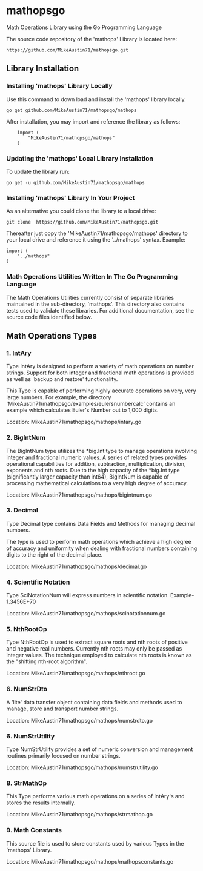 # mathopsgo
Math Operations Library using the Go Programming Language

The source code repository of the 'mathops' Library 
is located here:

    https://github.com/MikeAustin71/mathopsgo.git

## Library Installation

### Installing 'mathops' Library Locally
Use this command to down load and install the 'mathops' library
locally. 

    go get github.com/MikeAustin71/mathopsgo/mathops
    
After installation, you may import and reference the library
as follows:

        import (
            "MikeAustin71/mathopsgo/mathops"
        )    

### Updating the 'mathops' Local Library Installation
To update the library run:
    
    go get -u github.com/MikeAustin71/mathopsgo/mathops


### Installing 'mathops' Library In Your Project
As an alternative you could clone the library to a local drive:

    git clone  https://github.com/MikeAustin71/mathopsgo.git

Thereafter just copy the 'MikeAustin71/mathopsgo/mathops'
directory to your local drive and reference it using the '../mathops'
syntax. Example:

    import (
        "../mathops"
    )


### Math Operations Utilities Written In The Go Programming Language

The Math Operations Utilities currently consist of separate libraries maintained
in the sub-directory, 'mathops'. This directory also contains tests used to 
validate these libraries. For additional documentation, see the source code
files identified below.


## Math Operations Types

### 1. IntAry
Type IntAry is designed	to perform a variety of math operations on number strings.
Support for both integer and fractional math operations is provided as well as 
'backup and restore' functionality.  

This Type is capable of performing highly accurate operations on very, very large
numbers. For example, the directory 'MikeAustin71/mathopsgo/examples/eulersnumbercalc'
contains an example which calculates Euler's Number out to 1,000 digits.

Location: MikeAustin71/mathopsgo/mathops/intary.go

### 2. BigIntNum
The BigIntNum type utilizes the *big.Int type to manage operations involving integer
and fractional numeric values. A series of related types provides operational 
capabilities for addition, subtraction, multiplication, division, exponents and
nth roots. Due to the high capacity of the *big.Int type (significantly larger 
capacity than int64), BigIntNum is capable of processing mathematical calculations
to a very high degree of accuracy.  

Location: MikeAustin71/mathopsgo/mathops/bigintnum.go


### 3. Decimal
Type Decimal type contains Data Fields and Methods for managing decimal numbers.  

The type is used to perform math operations which achieve a high degree of
accuracy and uniformity when dealing with fractional numbers containing
digits to the right of the decimal place.

Location: MikeAustin71/mathopsgo/mathops/decimal.go


### 4. Scientific Notation 
Type SciNotationNum will express numbers in scientific notation. 
               Example- 1.3456E+70

Location: MikeAustin71/mathopsgo/mathops/scinotationnum.go


### 5. NthRootOp
Type NthRootOp is used to extract square roots and nth roots of positive
and negative real numbers. Currently nth roots may only be passed as
integer values. The technique employed to calculate nth roots is known as
the "shifting nth-root algorithm".

Location: MikeAustin71/mathopsgo/mathops/nthroot.go

### 6. NumStrDto 
A 'lite' data transfer object containing data fields and methods
used to manage, store and transport number strings. 

Location: MikeAustin71/mathopsgo/mathops/numstrdto.go


### 6. NumStrUtility
Type NumStrUtility provides a set of numeric conversion
and management routines primarily focused on number strings.

Location: MikeAustin71/mathopsgo/mathops/numstrutility.go

### 8. StrMathOp 
This Type performs various math operations on a series of
IntAry's and stores the results internally.

Location: MikeAustin71/mathopsgo/mathops/strmathop.go

### 9. Math Constants
This source file is used to store constants used by various
Types in the 'mathops' Library.

Location: MikeAustin71/mathopsgo/mathops/mathopsconstants.go
